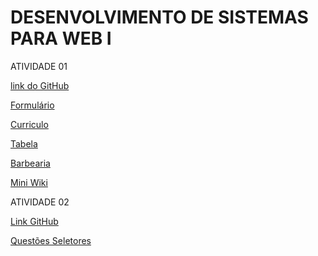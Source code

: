 # DESENVOLVIMENTO DE SISTEMAS PARA WEB I 

ATIVIDADE 01

[link do GitHub](https://github.com/codec21/web-I)

[Formulário](https://codec21.github.io/web-I/atividade-01/formulario.html)

[Curriculo](https://codec21.github.io/web-I/atividade-01/curriculo.html)

[Tabela](https://codec21.github.io/web-I/atividade-01/tabela.html)

[Barbearia](https://codec21.github.io/web-I/atividade-01/barbearia/home.html)

[Mini Wiki](https://codec21.github.io/web-I/atividade-01/mini-ziki-zap/MiniWiki.html)

ATIVIDADE 02

[Link GitHub](https://github.com/codec21/web-I/tree/main/atividade-02)

[Questões Seletores](https://codec21.github.io/web-I/atividade-02/atividadeSeletores.html)
